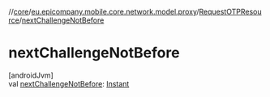 //[core](../../../index.md)/[eu.epicompany.mobile.core.network.model.proxy](../index.md)/[RequestOTPResource](index.md)/[nextChallengeNotBefore](next-challenge-not-before.md)

# nextChallengeNotBefore

[androidJvm]\
val [nextChallengeNotBefore](next-challenge-not-before.md): [Instant](https://developer.android.com/reference/kotlin/java/time/Instant.html)
